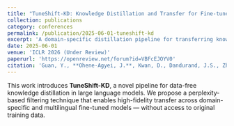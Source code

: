 ```yaml
---
title: "TuneShift-KD: Knowledge Distillation and Transfer for Fine-tuned Models"
collection: publications
category: conferences
permalink: /publication/2025-06-01-tuneshift-kd
excerpt: 'A domain-specific distillation pipeline for transferring knowledge from fine-tuned LLMs to new foundation models.'
date: 2025-06-01
venue: 'ICLR 2026 (Under Review)'
paperurl: 'https://openreview.net/forum?id=VBFcEJOYV0'
citation: 'Guan, Y., **Ohene-Agyei, J.**, Kwan, D., Dandurand, J.S., Zhang, Y., Vijaykumar, N. (2025). <i>TuneShift-KD: Knowledge Distillation and Transfer for Fine-tuned Models.</i> NeurIPS 2025 (Under Review).'
---
```


This work introduces **TuneShift-KD**, a novel pipeline for data-free knowledge distillation in large language models. We propose a perplexity-based filtering technique that enables high-fidelity transfer across domain-specific and multilingual fine-tuned models — without access to original training data.
